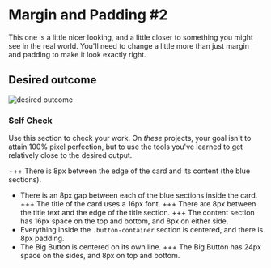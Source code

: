 # Margin and Padding #2

This one is a little nicer looking, and a little closer to something you might see in the real world. You'll need to change a little more than just margin and padding to make it look exactly right.

## Desired outcome
![desired outcome](./desired-outcome.png)

### Self Check
Use this section to check your work. On _these_ projects, your goal isn't to attain 100% pixel perfection, but to use the tools you've learned to get relatively close to the desired output.

+++ There is 8px between the edge of the card and its content (the blue sections).
- There is an 8px gap between each of the blue sections inside the card.
+++ The title of the card uses a 16px font.
+++ There are 8px between the title text and the edge of the title section.
+++ The content section has 16px space on the top and bottom, and 8px on either side.
- Everything inside the `.button-container` section is centered, and there is 8px padding.
- The Big Button is centered on its own line.
+++ The Big Button has 24px space on the sides, and 8px on top and bottom.
